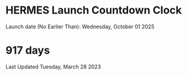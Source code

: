 # HERMES Launch Countdown Clock

Launch date (No Earlier Than): Wednesday, October 01 2025
# 917 days

Last Updated Tuesday, March 28 2023